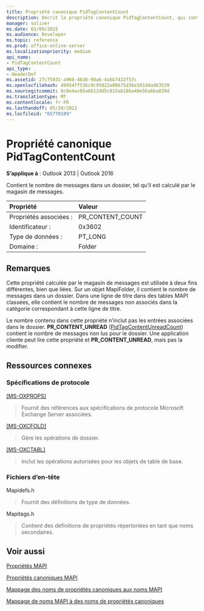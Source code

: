 ```yaml
---
title: Propriété canonique PidTagContentCount
description: Décrit la propriété canonique PidTagContentCount, qui contient le nombre de messages dans un dossier, tel qu’il est calculé par le magasin de messages.
manager: soliver
ms.date: 03/09/2015
ms.audience: Developer
ms.topic: reference
ms.prod: office-online-server
ms.localizationpriority: medium
api_name:
- PidTagContentCount
api_type:
- HeaderDef
ms.assetid: 27c75031-a968-4636-98a6-4a5b7422f57c
ms.openlocfilehash: 49954ff53bc9c95022e00675d36e501d4ad63539
ms.sourcegitcommit: 8c8e4ac05a6612dd5c815ab18ba40e56a6ba839d
ms.translationtype: MT
ms.contentlocale: fr-FR
ms.lasthandoff: 05/28/2022
ms.locfileid: "65770109"
---
```

# <a name="pidtagcontentcount-canonical-property"></a>Propriété canonique PidTagContentCount

  
  
**S’applique à** : Outlook 2013 | Outlook 2016 
  
Contient le nombre de messages dans un dossier, tel qu’il est calculé par le magasin de messages.
  
|Propriété |Valeur |
|:-----|:-----|
|Propriétés associées :  <br/> |PR_CONTENT_COUNT  <br/> |
|Identificateur :  <br/> |0x3602  <br/> |
|Type de données :  <br/> |PT_LONG  <br/> |
|Domaine :  <br/> |Folder  <br/> |
   
## <a name="remarks"></a>Remarques

Cette propriété calculée par le magasin de messages est utilisée à deux fins différentes, bien que liées. Sur un objet MapiFolder, il contient le nombre de messages dans un dossier. Dans une ligne de titre dans des tables MAPI classées, elle contient le nombre de messages non associés dans la catégorie correspondant à cette ligne de titre.
  
Le nombre contenu dans cette propriété n’inclut pas les entrées associées dans le dossier. **PR_CONTENT_UNREAD** ([PidTagContentUnreadCount](pidtagcontentunreadcount-canonical-property.md)) contient le nombre de messages non lus pour le dossier. Une application cliente peut lire cette propriété et **PR_CONTENT_UNREAD**, mais pas la modifier. 
  
## <a name="related-resources"></a>Ressources connexes

### <a name="protocol-specifications"></a>Spécifications de protocole

[[MS-OXPROPS]](https://msdn.microsoft.com/library/f6ab1613-aefe-447d-a49c-18217230b148%28Office.15%29.aspx)
  
> Fournit des références aux spécifications de protocole Microsoft Exchange Server associées.
    
[[MS-OXCFOLD]](https://msdn.microsoft.com/library/c0f31b95-c07f-486c-98d9-535ed9705fbf%28Office.15%29.aspx)
  
> Gère les opérations de dossier.
    
[[MS-OXCTABL]](https://msdn.microsoft.com/library/d33612dc-36a8-4623-8a26-c156cf8aae4b%28Office.15%29.aspx)
  
> Inclut les opérations autorisées pour les objets de table de base.
    
### <a name="header-files"></a>Fichiers d’en-tête

Mapidefs.h
  
> Fournit des définitions de type de données.
    
Mapitags.h
  
> Contient des définitions de propriétés répertoriées en tant que noms secondaires.
    
## <a name="see-also"></a>Voir aussi



[Propriétés MAPI](mapi-properties.md)
  
[Propriétés canoniques MAPI](mapi-canonical-properties.md)
  
[Mappage des noms de propriétés canoniques aux noms MAPI](mapping-canonical-property-names-to-mapi-names.md)
  
[Mappage de noms MAPI à des noms de propriétés canoniques](mapping-mapi-names-to-canonical-property-names.md)

